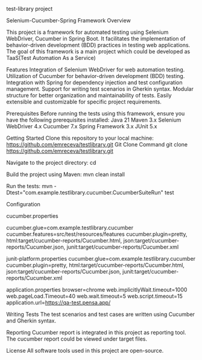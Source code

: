 test-library project


Selenium-Cucumber-Spring Framework
Overview

This project is a framework for automated testing using Selenium WebDriver, Cucumber in Spring Boot.
It facilitates the implementation of behavior-driven development (BDD) practices in testing web applications.
The goal of this framework is a main project which could be developed as TaaS(Test Automation As a Service) 

Features
Integration of Selenium WebDriver for web automation testing.
Utilization of Cucumber for behavior-driven development (BDD) testing.
Integration with Spring for dependency injection and test configuration management.
Support for writing test scenarios in Gherkin syntax.
Modular structure for better organization and maintainability of tests.
Easily extensible and customizable for specific project requirements.


Prerequisites
Before running the tests using this framework, ensure you have the following prerequisites installed:
Java 21
Maven 3.x
Selenium WebDriver 4.x
Cucumber 7.x
Spring Framework 3.x
JUnit 5.x


Getting Started
Clone this repository to your local machine:
https://github.com/emreceva/testlibrary.git
Git Clone Command
git clone <https://github.com/emreceva/testlibrary.git>

Navigate to the project directory:
cd <project-directory>

Build the project using Maven:
mvn clean install

Run the tests:
mvn -Dtest="com.example.testlibrary.cucumber.CucumberSuiteRun" test

Configuration

cucumber.properties

cucumber.glue=com.example.testlibrary.cucumber
cucumber.features=src/test/resources/features
cucumber.plugin=pretty, html:target/cucumber-reports/Cucumber.html, json:target/cucumber-reports/Cucumber.json, junit:target/cucumber-reports/Cucumber.xml

junit-platform.properties
cucumber.glue=com.example.testlibrary.cucumber
cucumber.plugin=pretty, html:target/cucumber-reports/Cucumber.html, json:target/cucumber-reports/Cucumber.json, junit:target/cucumber-reports/Cucumber.xml

application.properties
browser=chrome
web.implicitlyWait.timeout=1000
web.pageLoad.Timeout=40
web.wait.timeout=5
web.script.timeout=15
application.url=https://qa-test.pensa.app/

Writing Tests
The test scenarios and test cases are written using Cucumber and Gherkin syntax.

Reporting
Cucumber report is integrated in this project as reporting tool. 
The cucumber report could be  viewed under target files.

License
All software tools used in this project are open-source.